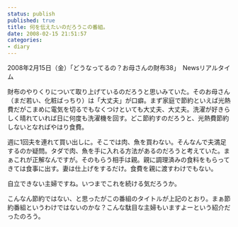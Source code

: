 ```yaml
---
status: publish
published: true
title: 何を伝えたいのだろうこの番組。
date: 2008-02-15 21:51:57
categories:
- diary
---
```

2008年2月15日（金）「どうなってるの？お母さんの財布38」　Newsリアルタイム

財布のやりくりについて取り上げているのだろうと思いみていた。そのお母さん（まだ若い、化粧ばっちり）は「大丈夫」が口癖。まず家庭で節約といえば光熱費だがこまめに電気を切るでもなくつけといても大丈夫、大丈夫。洗濯が好きらしく晴れていれば日に何度も洗濯機を回す。どこ節約すのだろうと、光熱費節約しないとなればやはり食費。

週に1回夫を連れて買い出しに。そこでは肉、魚を買わない。そんなんで夫満足するのか疑問。タダで肉、魚を手に入れる方法があるのだろうと考えていた。まぁこれが正解なんですが。そのもらう相手は親。親に調理済みの食料をもらってきては食事に出す。妻は仕上げをするだけ。食費を親に渡すわけでもない。

自立できない主婦ですね。いつまでこれを続ける気だろうか。

こんなん節約ではない、と思ったがこの番組のタイトルが上記のとおり。まぁ節約番組というわけではないのかな？こんな駄目な主婦もいますよーという紹介だったのろう。
